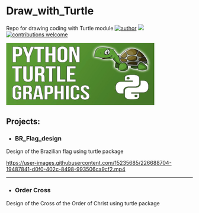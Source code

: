 # Draw_with_Turtle
Repo for drawing coding with Turtle module
[![author](https://img.shields.io/badge/author-krishallam-red.svg)](https://www.linkedin.com/in/kristoffer-hallam-0200a236/) [![](https://img.shields.io/badge/python-3.7+-blue.svg)](https://www.python.org/downloads/release/python-365/) [![contributions welcome](https://img.shields.io/badge/contributions-welcome-brightgreen.svg?style=flat)](https://github.com/carlosfab/data_science/issues)

<p align="left">
  <img src="pyturtle.png" width="400">
</p>

## Projects:

* ### **BR_Flag_design**
Design of the Brazilian flag using turtle package

https://user-images.githubusercontent.com/15235685/226688704-19487841-d0f0-402c-8498-993506ca9cf2.mp4

---

* ### **Order Cross**
Design of the Cross of the Order of Christ using turtle package
